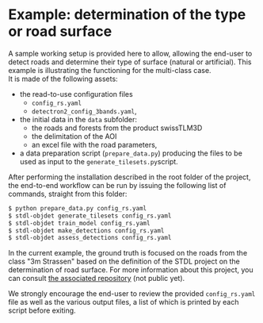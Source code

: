 # Example: determination of the type or road surface

A sample working setup is provided here to allow, allowing the end-user to detect roads and determine their type of surface (natural or artificial). This example is illustrating the functioning for the multi-class case. <br>
It is made of the following assets:

- the read-to-use configuration files
    - `config_rs.yaml`
    - `detectron2_config_3bands.yaml`,
- the initial data in the `data` subfolder:
    - the roads and forests from the product swissTLM3D
    - the delimitation of the AOI
    - an excel file with the road parameters,
- a data preparation script (`prepare_data.py`) producing the files to be used as input to the `generate_tilesets.py`script.

After performing the installation described in the root folder of the project, the end-to-end workflow can be run by issuing the following list of commands, straight from this folder:

```bash
$ python prepare_data.py config_rs.yaml
$ stdl-objdet generate_tilesets config_rs.yaml
$ stdl-objdet train_model config_rs.yaml
$ stdl-objdet make_detections config_rs.yaml
$ stdl-objdet assess_detections config_rs.yaml
```

In the current example, the ground truth is focused on the roads from the class "3m Strassen" based on the definition of the STDL project on the determination of road surface. For more information about this project, you can consult [the associated repository](https://github.com/swiss-territorial-data-lab/proj-roadsurf) (not public yet).

We strongly encourage the end-user to review the provided `config_rs.yaml` file as well as the various output files, a list of which is printed by each script before exiting.